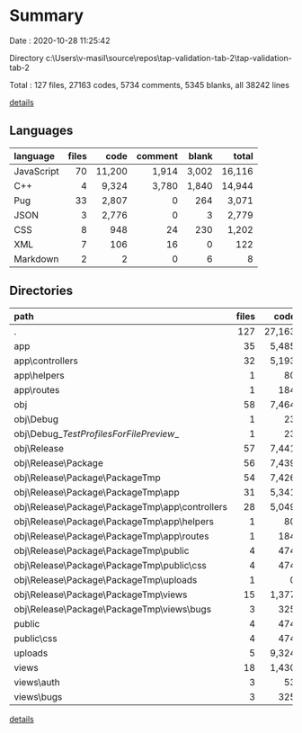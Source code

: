 # Summary

Date : 2020-10-28 11:25:42

Directory c:\Users\v-masil\source\repos\tap-validation-tab-2\tap-validation-tab-2

Total : 127 files,  27163 codes, 5734 comments, 5345 blanks, all 38242 lines

[details](details.md)

## Languages
| language | files | code | comment | blank | total |
| :--- | ---: | ---: | ---: | ---: | ---: |
| JavaScript | 70 | 11,200 | 1,914 | 3,002 | 16,116 |
| C++ | 4 | 9,324 | 3,780 | 1,840 | 14,944 |
| Pug | 33 | 2,807 | 0 | 264 | 3,071 |
| JSON | 3 | 2,776 | 0 | 3 | 2,779 |
| CSS | 8 | 948 | 24 | 230 | 1,202 |
| XML | 7 | 106 | 16 | 0 | 122 |
| Markdown | 2 | 2 | 0 | 6 | 8 |

## Directories
| path | files | code | comment | blank | total |
| :--- | ---: | ---: | ---: | ---: | ---: |
| . | 127 | 27,163 | 5,734 | 5,345 | 38,242 |
| app | 35 | 5,485 | 940 | 1,478 | 7,903 |
| app\controllers | 32 | 5,193 | 834 | 1,381 | 7,408 |
| app\helpers | 1 | 80 | 14 | 13 | 107 |
| app\routes | 1 | 184 | 57 | 61 | 302 |
| obj | 58 | 7,464 | 961 | 1,737 | 10,162 |
| obj\Debug | 1 | 23 | 4 | 0 | 27 |
| obj\Debug\__TestProfilesForFilePreview__ | 1 | 23 | 4 | 0 | 27 |
| obj\Release | 57 | 7,441 | 957 | 1,737 | 10,135 |
| obj\Release\Package | 56 | 7,439 | 957 | 1,737 | 10,133 |
| obj\Release\Package\PackageTmp | 54 | 7,426 | 957 | 1,737 | 10,120 |
| obj\Release\Package\PackageTmp\app | 31 | 5,341 | 916 | 1,452 | 7,709 |
| obj\Release\Package\PackageTmp\app\controllers | 28 | 5,049 | 810 | 1,355 | 7,214 |
| obj\Release\Package\PackageTmp\app\helpers | 1 | 80 | 14 | 13 | 107 |
| obj\Release\Package\PackageTmp\app\routes | 1 | 184 | 57 | 61 | 302 |
| obj\Release\Package\PackageTmp\public | 4 | 474 | 12 | 115 | 601 |
| obj\Release\Package\PackageTmp\public\css | 4 | 474 | 12 | 115 | 601 |
| obj\Release\Package\PackageTmp\uploads | 1 | 0 | 1 | 0 | 1 |
| obj\Release\Package\PackageTmp\views | 15 | 1,377 | 0 | 130 | 1,507 |
| obj\Release\Package\PackageTmp\views\bugs | 3 | 325 | 0 | 23 | 348 |
| public | 4 | 474 | 12 | 115 | 601 |
| public\css | 4 | 474 | 12 | 115 | 601 |
| uploads | 5 | 9,324 | 3,781 | 1,840 | 14,945 |
| views | 18 | 1,430 | 0 | 134 | 1,564 |
| views\auth | 3 | 53 | 0 | 4 | 57 |
| views\bugs | 3 | 325 | 0 | 23 | 348 |

[details](details.md)